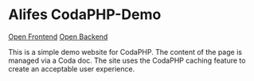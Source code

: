 Alifes CodaPHP-Demo
=======================

[Open Frontend](https://stieber.uber.space/alfies-codaphp)
[Open Backend](https://coda.io/d/Alfies-Restaurant_dFFb1Ekjo02)

This is a simple demo website for CodaPHP. The content of the page is managed via a Coda doc. The site uses the CodaPHP caching feature to create an acceptable user experience.